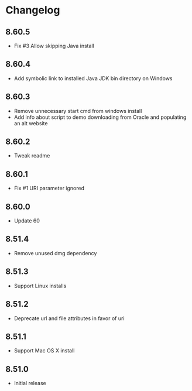 # Changelog

## 8.60.5

- Fix #3 Allow skipping Java install

## 8.60.4

- Add symbolic link to installed Java JDK bin directory on Windows

## 8.60.3

- Remove unnecessary start cmd from windows install
- Add info about script to demo downloading from Oracle and populating an alt website

## 8.60.2

- Tweak readme

## 8.60.1

- Fix #1 URI parameter ignored

## 8.60.0

- Update 60

## 8.51.4

- Remove unused dmg dependency

## 8.51.3

- Support Linux installs

## 8.51.2

- Deprecate url and file attributes in favor of uri

## 8.51.1

- Support Mac OS X install

## 8.51.0

- Initial release
